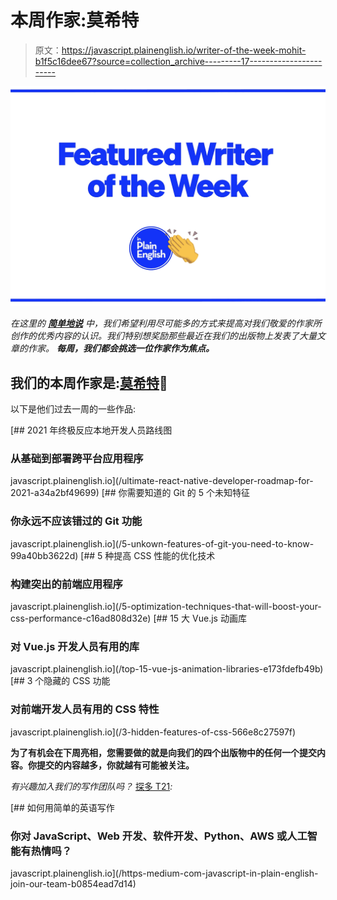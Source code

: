 # 本周作家:莫希特

> 原文：<https://javascript.plainenglish.io/writer-of-the-week-mohit-b1f5c16dee67?source=collection_archive---------17----------------------->

![](img/424e9f774c4772306ed63071aba29679.png)

*在这里的* [***简单地说***](https://plainenglish.io) *中，我们希望利用尽可能多的方式来提高对我们敬爱的作家所创作的优秀内容的认识。我们特别想奖励那些最近在我们的出版物上发表了大量文章的作家。* ***每周，我们都会挑选一位作家作为焦点。***

## 我们的本周作家是:[莫希特](https://mohit19.medium.com/)🎉

以下是他们过去一周的一些作品:

[](/ultimate-react-native-developer-roadmap-for-2021-a34a2bf49699) [## 2021 年终极反应本地开发人员路线图

### 从基础到部署跨平台应用程序

javascript.plainenglish.io](/ultimate-react-native-developer-roadmap-for-2021-a34a2bf49699) [](/5-unkown-features-of-git-you-need-to-know-99a40bb3622d) [## 你需要知道的 Git 的 5 个未知特征

### 你永远不应该错过的 Git 功能

javascript.plainenglish.io](/5-unkown-features-of-git-you-need-to-know-99a40bb3622d) [](/5-optimization-techniques-that-will-boost-your-css-performance-c16ad808d32e) [## 5 种提高 CSS 性能的优化技术

### 构建突出的前端应用程序

javascript.plainenglish.io](/5-optimization-techniques-that-will-boost-your-css-performance-c16ad808d32e) [](/top-15-vue-js-animation-libraries-e173fdefb49b) [## 15 大 Vue.js 动画库

### 对 Vue.js 开发人员有用的库

javascript.plainenglish.io](/top-15-vue-js-animation-libraries-e173fdefb49b) [](/3-hidden-features-of-css-566e8c27597f) [## 3 个隐藏的 CSS 功能

### 对前端开发人员有用的 CSS 特性

javascript.plainenglish.io](/3-hidden-features-of-css-566e8c27597f) 

**为了有机会在下周亮相，您需要做的就是向我们的四个出版物中的任何一个提交内容。你提交的内容越多，你就越有可能被关注。**

*有兴趣加入我们的写作团队吗？* [探多 T21](/https-medium-com-javascript-in-plain-english-join-our-team-b0854ead7d14)*:*

[](/https-medium-com-javascript-in-plain-english-join-our-team-b0854ead7d14) [## 如何用简单的英语写作

### 你对 JavaScript、Web 开发、软件开发、Python、AWS 或人工智能有热情吗？

javascript.plainenglish.io](/https-medium-com-javascript-in-plain-english-join-our-team-b0854ead7d14)